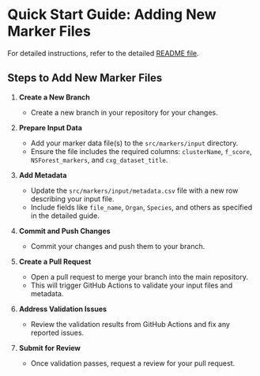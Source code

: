 # Quick Start Guide: Adding New Marker Files

For detailed instructions, refer to the detailed [README file](../src/markers/input/README.md).

## Steps to Add New Marker Files

1. **Create a New Branch**  
   - Create a new branch in your repository for your changes.

2. **Prepare Input Data**  
   - Add your marker data file(s) to the `src/markers/input` directory.  
   - Ensure the file includes the required columns: `clusterName`, `f_score`, `NSForest_markers`, and `cxg_dataset_title`.

3. **Add Metadata**  
   - Update the `src/markers/input/metadata.csv` file with a new row describing your input file.  
   - Include fields like `file_name`, `Organ`, `Species`, and others as specified in the detailed guide.

4. **Commit and Push Changes**  
   - Commit your changes and push them to your branch.

5. **Create a Pull Request**  
   - Open a pull request to merge your branch into the main repository.  
   - This will trigger GitHub Actions to validate your input files and metadata.

6. **Address Validation Issues**  
   - Review the validation results from GitHub Actions and fix any reported issues.

7. **Submit for Review**  
   - Once validation passes, request a review for your pull request.